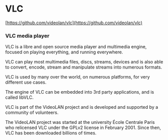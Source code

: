 # VLC


[https://github.com/videolan/vlc](https://github.com/videolan/vlc)

### VLC media player
VLC is a libre and open source media player and multimedia engine, focused on playing everything, and running everywhere.

VLC can play most multimedia files, discs, streams, devices and is also able to convert, encode, stream and manipulate streams into numerous formats.

VLC is used by many over the world, on numerous platforms, for very different use cases.

The engine of VLC can be embedded into 3rd party applications, and is called libVLC.

VLC is part of the VideoLAN project and is developed and supported by a community of volunteers.

The VideoLAN project was started at the university École Centrale Paris who relicensed VLC under the GPLv2 license in February 2001. Since then, VLC has been downloaded billions of times.

